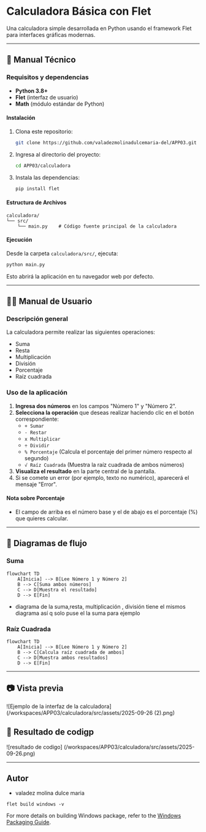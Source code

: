 # Calculadora Básica con Flet

Una calculadora simple desarrollada en Python usando el framework Flet para interfaces gráficas modernas.

---

## 📑 Manual Técnico

### Requisitos y dependencias

- **Python 3.8+**
- **Flet** (interfaz de usuario)
- **Math** (módulo estándar de Python)

#### Instalación

1. Clona este repositorio:

   ```bash
   git clone https://github.com/valadezmolinadulcemaria-del/APP03.git
   ```

2. Ingresa al directorio del proyecto:

   ```bash
   cd APP03/calculadora
   ```

3. Instala las dependencias:

   ```bash
   pip install flet
   ```

#### Estructura de Archivos

```
calculadora/
└── src/
    └── main.py    # Código fuente principal de la calculadora
```

#### Ejecución

Desde la carpeta `calculadora/src/`, ejecuta:

```bash
python main.py
```

Esto abrirá la aplicación en tu navegador web por defecto.

---

## 👩‍💻 Manual de Usuario

### Descripción general

La calculadora permite realizar las siguientes operaciones:

- Suma
- Resta
- Multiplicación
- División
- Porcentaje
- Raíz cuadrada

### Uso de la aplicación

1. **Ingresa dos números** en los campos "Número 1" y "Número 2".
2. **Selecciona la operación** que deseas realizar haciendo clic en el botón correspondiente:
   - `+ Sumar`
   - `- Restar`
   - `x Multiplicar`
   - `÷ Dividir`
   - `% Porcentaje` (Calcula el porcentaje del primer número respecto al segundo)
   - `√ Raíz Cuadrada` (Muestra la raíz cuadrada de ambos números)
3. **Visualiza el resultado** en la parte central de la pantalla.
4. Si se comete un error (por ejemplo, texto no numérico), aparecerá el mensaje "Error".

#### Nota sobre Porcentaje

- El campo de arriba es el número base y el de abajo es el porcentaje (%) que quieres calcular.

---

## 🧩 Diagramas de flujo

### Suma

```mermaid
flowchart TD
    A[Inicia] --> B[Lee Número 1 y Número 2]
    B --> C[Suma ambos números]
    C --> D[Muestra el resultado]
    D --> E[Fin]
```

- diagrama de la suma,resta, multiplicación , división tiene el mismos diagrama así q solo puse el la suma para ejemplo 

### Raíz Cuadrada

```mermaid
flowchart TD
    A[Inicia] --> B[Lee Número 1 y Número 2]
    B --> C[Calcula raíz cuadrada de ambos]
    C --> D[Muestra ambos resultados]
    D --> E[Fin]
```

---

## 📷 Vista previa

![Ejemplo de la interfaz de la calculadora](/workspaces/APP03/calculadora/src/assets/2025-09-26 (2).png)


## 💫 Resultado de codigp
![resultado de codigo] (/workspaces/APP03/calculadora/src/assets/2025-09-26.png)

---

## Autor

- valadez molina dulce maria
```
flet build windows -v
```

For more details on building Windows package, refer to the [Windows Packaging Guide](https://flet.dev/docs/publish/windows/).
